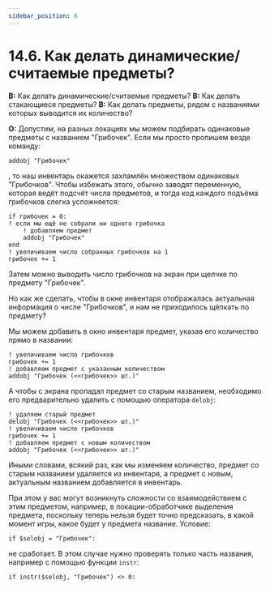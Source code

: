 ```yaml
---
sidebar_position: 6
---
```


# 14.6. Как делать динамические/считаемые предметы?
<!-- [:faq_14_06] -->

**В:** Как делать динамические/считаемые предметы?
**В:** Как делать стакающиеся предметы?
**В:** Как делать предметы, рядом с названиями которых выводится их количество?

**О:**
Допустим, на разных локациях мы можем подбирать одинаковые предметы с названием "Грибочек". Если мы просто пропишем везде команду:

```qsp
addobj "Грибочек"
```

, то наш инвентарь окажется захламлён множеством одинаковых "Грибочков". Чтобы избежать этого, обычно заводят переменную, которая ведёт подсчёт числа предметов, и тогда код каждого подъёма грибочков слегка усложняется:

```qsp
if грибочек = 0:
! если мы ещё не собрали ни одного грибочка
	! добавляем предмет
	addobj "Грибочек"
end
! увеличиваем число собранных грибочков на 1
грибочек += 1
```

Затем можно выводить число грибочков на экран при щелчке по предмету "Грибочек".

Но как же сделать, чтобы в окне инвентаря отображалась актуальная информация о числе "Грибочков", и нам не приходилось щёлкать по предмету?

Мы можем добавить в окно инвентаря предмет, указав его количество прямо в названии:

```qsp
! увеличиваем число грибочков
грибочек += 1
! добавляем предмет с указанным количеством
addobj "Грибочек (<<грибочек>> шт.)"
```

А чтобы с экрана пропадал предмет со старым названием, необходимо его предварительно удалить с помощью оператора `delobj`:

```qsp
! удаляем старый предмет
delobj "Грибочек (<<грибочек>> шт.)"
! увеличиваем число грибочков
грибочек += 1
! добавляем предмет с новым количеством
addobj "Грибочек (<<грибочек>> шт.)"
```

Иными словами, всякий раз, как мы изменяем количество, предмет со старым названием удаляется из инвентаря, а предмет с новым, актуальным названием добавляется в инвентарь.

При этом у вас могут возникнуть сложности со взаимодействием с этим предметом, например, в локации-обработчике выделения предмета, поскольку теперь нельзя будет точно предсказать, в какой момент игры, какое будет у предмета название. Условие:

```qsp
if $selobj = "Грибочек":
```

не сработает. В этом случае нужно проверять только часть названия, например с помощью функции `instr`:

```qsp
if instr($selobj, "Грибочек") <> 0:
```
